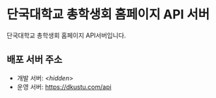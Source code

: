# 단국대학교 총학생회 홈페이지 API 서버

단국대학교 총학생회 홈페이지 API서버입니다.

## 배포 서버 주소

- 개발 서버: <_hidden_>
- 운영 서버: https://dkustu.com/api